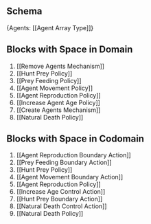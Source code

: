 ## Schema

{Agents: [[Agent Array Type]]}

## Blocks with Space in Domain
1. [[Remove Agents Mechanism]]
2. [[Hunt Prey Policy]]
3. [[Prey Feeding Policy]]
4. [[Agent Movement Policy]]
5. [[Agent Reproduction Policy]]
6. [[Increase Agent Age Policy]]
7. [[Create Agents Mechanism]]
8. [[Natural Death Policy]]

## Blocks with Space in Codomain
1. [[Agent Reproduction Boundary Action]]
2. [[Prey Feeding Boundary Action]]
3. [[Hunt Prey Policy]]
4. [[Agent Movement Boundary Action]]
5. [[Agent Reproduction Policy]]
6. [[Increase Age Control Action]]
7. [[Hunt Prey Boundary Action]]
8. [[Natural Death Control Action]]
9. [[Natural Death Policy]]

